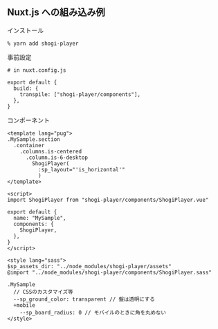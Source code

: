 ## Nuxt.js への組み込み例

インストール

    % yarn add shogi-player

事前設定

    # in nuxt.config.js

    export default {
      build: {
        transpile: ["shogi-player/components"],
      },
    }

コンポーネント

    <template lang="pug">
    .MySample.section
      .container
        .columns.is-centered
          .column.is-6-desktop
            ShogiPlayer(
              :sp_layout="'is_horizontal'"
              )
    </template>

    <script>
    import ShogiPlayer from "shogi-player/components/ShogiPlayer.vue"

    export default {
      name: "MySample",
      components: {
        ShogiPlayer,
      },
    }
    </script>

    <style lang="sass">
    $sp_assets_dir: "../node_modules/shogi-player/assets"
    @import "../node_modules/shogi-player/components/ShogiPlayer.sass"

    .MySample
      // CSSのカスタマイズ等
      --sp_ground_color: transparent // 盤は透明にする
      +mobile
        --sp_board_radius: 0 // モバイルのときに角を丸めない
    </style>
